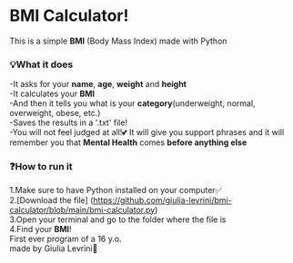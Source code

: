 
# BMI Calculator!
This is a simple **BMI** (Body Mass Index) made with Python
### 💡What it does
-It asks for your **name**, **age**, **weight** and **height**  
-It calculates your **BMI**  
-And then it tells you what is your **category**(underweight, normal, overweight, obese, etc.)  
-Saves the results in a '.txt' file!  
-You will not feel judged at all!💕 It will give you support phrases and it will remember you that **Mental Health** comes **before anything else**
### ❓How to run it
1.Make sure to have Python installed on your computer✅   
2.[Download the file] (https://github.com/giulia-levrini/bmi-calculator/blob/main/bmi-calculator.py)  
3.Open your terminal and go to the folder where the file is  
4.Find your **BMI**!  
First ever program of a 16 y.o.  
made by Giulia Levrini🎀
